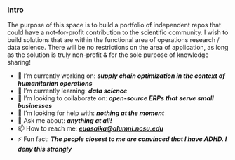 ### Intro

The purpose of this space is to build a portfolio of independent repos that could have a not-for-profit contribution to the scientific community. I wish to build solutions that are within the functional area of operations research / data science. There will be no restrictions on the area of application, as long as the solution is truly non-profit & for the sole purpose of knowledge sharing!

- 🔭 I’m currently working on: _**supply chain optimization in the context of humanitarian operations**_
- 🌱 I’m currently learning: _**data science**_
- 👯 I’m looking to collaborate on: _**open-source ERPs that serve small businesses**_
- 🤔 I’m looking for help with: _**nothing at the moment**_
- 💬 Ask me about: _**anything at all!**_
- 📫 How to reach me: _**euasaika@alumni.ncsu.edu**_
- ⚡ Fun fact: _**The people closest to me are convinced that I have ADHD. I deny this strongly**_
